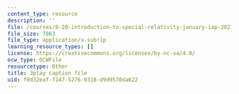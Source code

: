 ```yaml
---
content_type: resource
description: ''
file: /courses/8-20-introduction-to-special-relativity-january-iap-2021/f0d32eaff14752769318d9d9570da622_0STE0476EOk.vtt
file_size: 7863
file_type: application/x-subrip
learning_resource_types: []
license: https://creativecommons.org/licenses/by-nc-sa/4.0/
ocw_type: OCWFile
resourcetype: Other
title: 3play caption file
uid: f0d32eaf-f147-5276-9318-d9d9570da622
---
```


